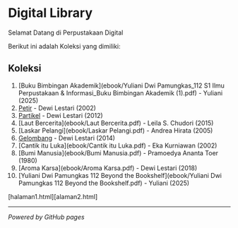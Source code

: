 # Digital Library

Selamat Datang di Perpustakaan Digital 

Berikut ini adalah Koleksi yang dimiliki: 

## Koleksi
1. [Buku Bimbingan Akademik](ebook/Yuliani Dwi Pamungkas_112 S1 Ilmu Perpustakaan & Informasi_Buku Bimbingan Akademik (1).pdf) - Yuliani (2025)
2. [Petir](ebook/Petir.pdf) - Dewi Lestari (2002)
3. [Partikel](ebook/Partikel.pdf) - Dewi Lestari (2012)
4. [Laut Bercerita](ebook/Laut Bercerita.pdf) - Leila S. Chudori (2015)
5. [Laskar Pelangi](ebook/Laskar Pelangi.pdf) - Andrea Hirata (2005)
6. [Gelombang](ebook/Gelombang.pdf) - Dewi Lestari (2014)
7. [Cantik itu Luka](ebook/Cantik itu Luka.pdf) - Eka Kurniawan (2002)
8. [Bumi Manusia](ebook/Bumi Manusia.pdf) - Pramoedya Ananta Toer (1980)
9. [Aroma Karsa](ebook/Aroma Karsa.pdf) - Dewi Lestari (2018)
10. [Yuliani Dwi Pamungkas 112 Beyond the Bookshelf](ebook/Yuliani Dwi Pamungkas 112 Beyond the Bookshelf.pdf) - Yuliani (2025)



[halaman1.html][alaman2.html]
   
---

*Powered by GitHub pages*
